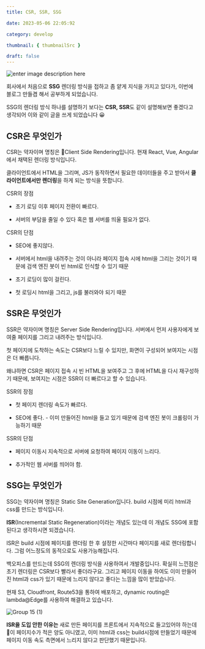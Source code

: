 ```yaml
---
title: CSR, SSR, SSG

date: 2023-05-06 22:05:92

category: develop

thumbnail: { thumbnailSrc }

draft: false
---
```


![enter image description here](https://user-images.githubusercontent.com/52942411/236633927-4565e3ae-6e87-4715-9957-f62eb750b2ef.png)

회사에서 처음으로 **SSG** 렌더링 방식을 접하고 좀 얕게 지식을 가지고 있다가, 이번에 블로그 만들겸 해서 공부하게 되었습니다.

SSG의 렌더링 방식 하나를 설명하기 보다는 **CSR, SSR**도 같이 설명해보면 좋겠다고 생각되어 이와 같이 글을 쓰게 되었습니다 😀

## CSR은 무엇인가

CSR는 약자이며 명칭은 Client Side Rendering입니다. 현재 React, Vue, Angular에서 채택된 렌더링 방식입니다.

클라이언트에서 HTML을 그리며, JS가 동작하면서 필요한 데이터들을 주고 받아서 **클라이언트에서만 렌더링**을 하게 되는 방식을 뜻합니다.

CSR의 장점

- 초기 로딩 이후 페이지 전환이 빠르다.

- 서버의 부담을 줄일 수 있다 혹은 웹 서버를 띄울 필요가 없다.

CSR의 단점

- SEO에 좋지않다.

- 서버에서 html을 내려주는 것이 아니라 페이지 접속 시에 html을 그리는 것이기 때문에 검색 엔진 봇이 빈 html로 인식할 수 있기 때문

- 초기 로딩이 많이 걸린다.

- 첫 로딩시 html을 그리고, js를 불러와야 되기 때문

## SSR은 무엇인가

SSR은 약자이며 명칭은 Server Side Rendering입니다. 서버에서 먼저 사용자에게 보여줄 페이지를 그리고 내려주는 방식입니다.

첫 페이지에 도착하는 속도는 CSR보다 느릴 수 있지만, 화면이 구성되어 보여지는 시점은 더 빠릅니다.

왜냐하면 CSR은 페이지 접속 시 빈 HTML을 보여주고 그 후에 HTML을 다시 재구성하기 때문에, 보여지는 시점은 SSR이 더 빠르다고 할 수 있습니다.

SSR의 장점

- 첫 페이지 렌더링 속도가 빠르다.

- SEO에 좋다. - 이미 만들어진 html을 들고 있기 때문에 검색 엔진 봇이 크롤링이 가능하기 때문

SSR의 단점

- 페이지 이동시 지속적으로 서버에 요청하여 페이지 이동이 느리다.

- 추가적인 웹 서버를 띄어야 함.

## SSG는 무엇인가

SSG는 약자이며 명칭은 Static Site Generation입니다. build 시점에 미리 html과 css를 만드는 방식입니다.

**ISR**(Incremental Static Regeneration)이라는 개념도 있는데 이 개념도 SSG에 포함된다고 생각하시면 되겠습니다.

ISR은 build 시점에 페이지를 렌더링 한 후 설정한 시간마다 페이지를 새로 렌더링합니다. 그럼 어느정도의 동적으로도 사용가능해집니다.

백오피스를 만드는데 SSG의 렌더링 방식을 사용하여서 개발중입니다. 확실히 느낀점은 초기 렌더링은 CSR보다 빨라서 좋더라구요. 그리고 페이지 이동을 하여도 이미 만들어진 html과 css가 있기 때문에 느리지 않다고 좋다는 느낌을 많이 받았습니다.

현재 S3, Cloudfront, Route53을 통하여 배포하고, dynamic routing은 lambda@Edge를 사용하여 해결하고 있습니다.

![Group 15 (1)](https://github.com/jsh0128/jsh0128.github.io/assets/52942411/735e5b34-d2fd-4099-b8cb-8c995ea445ea)

**ISR을 도입 안한 이유는** 새로 만든 페이지를 프론트에서 지속적으로 들고있어야 하는데 이 페이지수가 적은 양도 아니였고, 이미 html과 css는 build시점에 만들었기 때문에 페이지 이동 속도 측면에서 느리지 않다고 판단했기 때문입니다.
